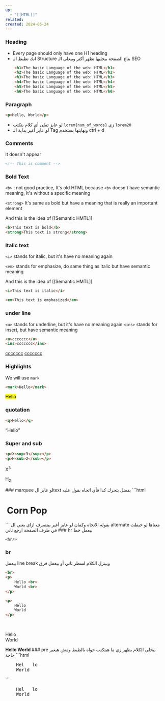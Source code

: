 ```yaml
---
up:
  - "[[HTML]]"
related: 
created: 2024-05-24
---
```

### Heading
- Every page should only have one H1 heading
- انك تظبط الـ Structure بتاع الصفحة بيخليها تظهر أكتر وبيعلي الـ SEO
```HTML
	<h1>The basic Language of the web: HTML</h1>
    <h2>The basic Language of the web: HTML</h2>
    <h3>The basic Language of the web: HTML</h3>
    <h4>The basic Language of the web: HTML</h4>
    <h5>The basic Language of the web: HTML</h5>
    <h6>The basic Language of the web: HTML</h6>
```

### Paragraph

```HTML
<p>Hello, World</p>
```

- لو عايز تملى أي كلام بتكتب `lorem{num_of_words}` زي `lorem20`
- لو عايز أغير بداية الـ Tag ونهايتها بستخدم ctrl + d
### Comments
It doesn't appear
```HTML
<!-- This is comment -->
```
### Bold Text
`<b>` : not good practice, It's old HTML because `<b>` doesn't have semantic meaning, It's without a specific meaning

`<strong>` It's same as bold but have a meaning that is really an important element

And this is the idea of [[Semantic HMTL]]

```HTML
<b>This text is bold</b>
<strong>This text is strong</strong>
```

### Italic text
`<i>` stands for italic, but it's have no meaning again

`<em>` stands for emphasize, do same thing as italic but have semantic meaning

And this is the idea of [[Semantic HMTL]]

```HTML
<i>This text is italic</i>

<em>This text is emphasized</em>
```

### under line
`<u>` stands for underline, but it's have no meaning again
`<ins>` stands for insert, but have semantic meaning

```html
<u>ccccccc</u>
<ins>ccccccc</ins>
```
<u>ccccccc</u>
<ins>ccccccc</ins>

### Highlights 
We will use `mark`
```html
<mark>Hello</mark>
```
<mark>Hello</mark>

### quotation
```html
<q>Hello</q>
```
<q>Hello</q>
### Super and sub
```html
<p>X<sup>3</sup></p>
<p>H<sub>2</sub></p>
```

<p>X<sup>3</sup></p>
<p>H<sub>2</sub></p>
### marquee
لو عايز الtext يفضل يتحرك كدا فأي اتجاه بقول عليه
```html
<marquee behavior="alternate" direction="right">
	 <h1>Corn Pop</h1>
</marquee>
```
بقوله الاتجاه وكمان لو عايز أغير بيتصرف ازاي يعني ال alternate معناها لو خبطت في طرف الصفحة ارجع تاني
### hr
بيعمل خط

`<hr/>`
### br
بيعمل  line break وبينزل الكلام لسطر تاني أو بيعمل فرق
```html
<br>
<p>
	Hello <br>
	World <br>
</p>

<p>
	Hello
	World
</p>
```
<br>
<p>
	Hello <br>
	World <br>
</p>
<b>
	Hello
	World
</b>
### pre 
بيخلي الكلام يظهر زي ما هيتكتب جواه بالظبط ومش هيغير حاجة
```html 
<pre>
	Hel   lo
	World
</pre>
```

<pre>
	Hel   lo
	World
</pre>

